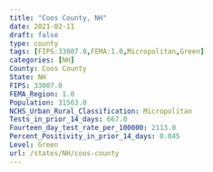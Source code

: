 ```yaml
---
title: "Coos County, NH"
date: 2021-02-11
draft: false
type: county
tags: [FIPS:33007.0,FEMA:1.0,Micropolitan,Green]
categories: [NH]
County: Coos County
State: NH
FIPS: 33007.0
FEMA_Region: 1.0
Population: 31563.0
NCHS_Urban_Rural_Classification: Micropolitan
Tests_in_prior_14_days: 667.0
Fourteen_day_test_rate_per_100000: 2113.0
Percent_Positivity_in_prior_14_days: 0.045
Level: Green
url: /states/NH/coos-county
---
```



